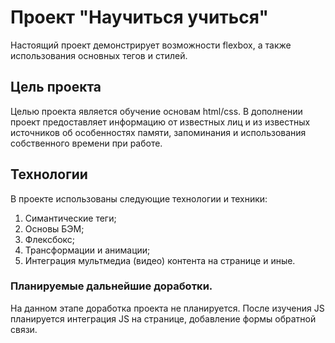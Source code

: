 # Проект "Научиться учиться"

Настоящий проект демонстрирует возможности flexbox, а также использования основных тегов и стилей.

## Цель проекта

Целью проекта является обучение основам html/css. В дополнении проект предоставляет информацию от известных лиц и из известных источников об особенностях памяти, запоминания и использования собственного времени при работе.

## Технологии

В проекте использованы следующие технологии и техники:
1. Симантические теги;
2. Основы БЭМ;
3. Флексбокс;
4. Трансформации и анимации;
5. Интеграция мультмедиа (видео) контента на странице и иные.


### Планируемые дальнейшие доработки.

На данном этапе доработка проекта не планируется.
После изучения JS планируется интеграция JS на странице, добавление формы обратной связи.
